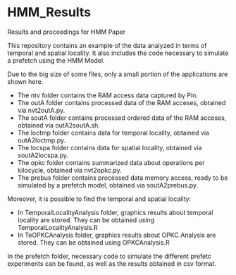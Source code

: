# HMM_Results
Results and proceedings for HMM Paper

This repository contains an example of the data analyzed in terms of temporal and spatial locality. It also includes the code necessary to simulate a prefetch using the HMM Model.

Due to the big size of some files, only a small portion of the applications are shown here.

 - The ntv folder contains the RAM access data captured by Pin.
 - The outA folder contains processed data of the RAM acceses, obtained via nvt2outA.py.
 - The soutA folder contains processed ordered data of the RAM acceses, obtained via outA2soutA.sh.
 - The loctmp folder contains data for temporal locality, obtained via outA2loctmp.py.
 - The locspa folder contains data for spatial locality, obtained via soutA2locspa.py.
 - The opkc folder contains summarized data about operations per kilocycle, obtained via nvt2opkc.py.
 - The prebus folder contains processed data memory access, ready to be simulated by a prefetch model, obtained via soutA2prebus.py.
 
Moreover, it is possible to find the temporal and spatial locality:
 
 - In TemporalLocalityAnalysis folder, graphics results about temporal locality are stored. They can be obtained using TemporalLocalityAnalysis.R
 - In TeOPKCAnalysis folder, graphics results about OPKC Analysis are stored. They can be obtained using OPKCAnalysis.R 
 
In the prefetch folder, necessary code to simulate the different prefetc experiments can be found, as well as the results obtained in csv format.
